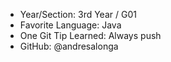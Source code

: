 - Year/Section: 3rd Year / G01
- Favorite Language: Java
- One Git Tip Learned: Always push
- GitHub: @andresalonga